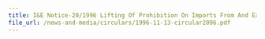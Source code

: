 ```yaml
---
title: I&E Notice-20/1996 Lifting Of Prohibition On Imports From And Exports To The Federal Republic Of Yugoslavia (Serbia And Montenegro), The Republic Of Bosnia And Herzegovina And The Republic Of Croatia
file_url: /news-and-media/circulars/1996-11-13-circular2096.pdf
---
```

